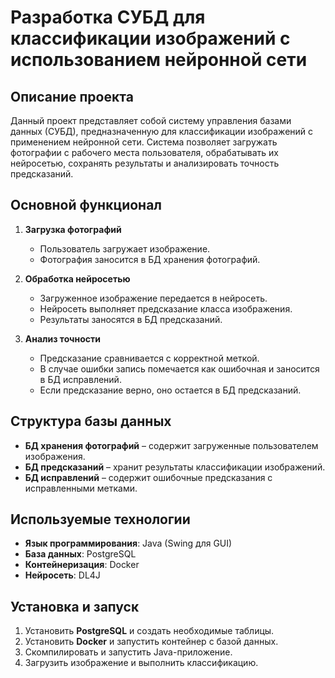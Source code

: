 # Разработка СУБД для классификации изображений с использованием нейронной сети

## Описание проекта

Данный проект представляет собой систему управления базами данных (СУБД), предназначенную для классификации изображений с применением нейронной сети. Система позволяет загружать фотографии с рабочего места пользователя, обрабатывать их нейросетью, сохранять результаты и анализировать точность предсказаний.

## Основной функционал
1. **Загрузка фотографий**
   - Пользователь загружает изображение.
   - Фотография заносится в БД хранения фотографий.

2. **Обработка нейросетью**
   - Загруженное изображение передается в нейросеть.
   - Нейросеть выполняет предсказание класса изображения.
   - Результаты заносятся в БД предсказаний.

3. **Анализ точности**
   - Предсказание сравнивается с корректной меткой.
   - В случае ошибки запись помечается как ошибочная и заносится в БД исправлений.
   - Если предсказание верно, оно остается в БД предсказаний.

## Структура базы данных
- **БД хранения фотографий** – содержит загруженные пользователем изображения.
- **БД предсказаний** – хранит результаты классификации изображений.
- **БД исправлений** – содержит ошибочные предсказания с исправленными метками.

## Используемые технологии
- **Язык программирования**: Java (Swing для GUI)
- **База данных**: PostgreSQL
- **Контейнеризация**: Docker
- **Нейросеть**: DL4J

## Установка и запуск
1. Установить **PostgreSQL** и создать необходимые таблицы.
2. Установить **Docker** и запустить контейнер с базой данных.
3. Скомпилировать и запустить Java-приложение.
4. Загрузить изображение и выполнить классификацию.
